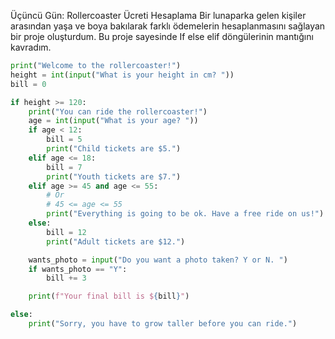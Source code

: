 Üçüncü Gün: Rollercoaster Ücreti Hesaplama
Bir lunaparka gelen kişiler arasından yaşa ve boya bakılarak farklı ödemelerin hesaplanmasını sağlayan bir proje oluşturdum. Bu proje sayesinde If else elif döngülerinin mantığını kavradım.

```python
print("Welcome to the rollercoaster!")
height = int(input("What is your height in cm? "))
bill = 0

if height >= 120:
    print("You can ride the rollercoaster!")
    age = int(input("What is your age? "))
    if age < 12:
        bill = 5
        print("Child tickets are $5.")
    elif age <= 18:
        bill = 7
        print("Youth tickets are $7.")
    elif age >= 45 and age <= 55:
        # Or
        # 45 <= age <= 55
        print("Everything is going to be ok. Have a free ride on us!")
    else:
        bill = 12
        print("Adult tickets are $12.")

    wants_photo = input("Do you want a photo taken? Y or N. ")
    if wants_photo == "Y":
        bill += 3

    print(f"Your final bill is ${bill}")

else:
    print("Sorry, you have to grow taller before you can ride.")
